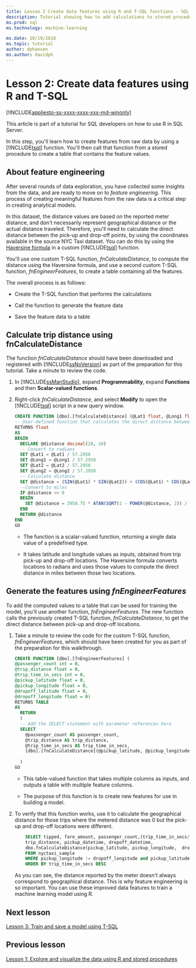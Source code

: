 ```yaml
---
title: Lesson 2 Create data features using R and T-SQL functions - SQL Server Machine Learning
description: Tutorial showing how to add calculations to stored procedures for use in R machine learning models.
ms.prod: sql
ms.technology: machine-learning

ms.date: 10/19/2018  
ms.topic: tutorial
author: dphansen
ms.author: davidph
---
```

# Lesson 2: Create data features using R and T-SQL
[!INCLUDE[appliesto-ss-xxxx-xxxx-xxx-md-winonly](../../includes/appliesto-ss-xxxx-xxxx-xxx-md-winonly.md)]

This article is part of a tutorial for SQL developers on how to use R in SQL Server.

In this step, you'll learn how to create features from raw data by using a [!INCLUDE[tsql](../../includes/tsql-md.md)] function. You'll then call that function from a stored procedure to create a table that contains the feature values.

## About feature engineering

After several rounds of data exploration, you have collected some insights from the data, and are ready to move on to *feature engineering*. This process of creating meaningful features from the raw data is a critical step in creating analytical models.

In this dataset, the distance values are based on the reported meter distance, and don't necessarily represent geographical distance or the actual distance traveled. Therefore, you'll need to calculate the direct distance between the pick-up and drop-off points, by using the coordinates available in the source NYC Taxi dataset. You can do this by using the [Haversine formula](https://en.wikipedia.org/wiki/Haversine_formula) in a custom [!INCLUDE[tsql](../../includes/tsql-md.md)] function.

You'll use one custom T-SQL function, _fnCalculateDistance_, to compute the distance using the Haversine formula, and use a second custom T-SQL function, _fnEngineerFeatures_, to create a table containing all the features.

The overall process is as follows:

- Create the T-SQL function that performs the calculations

- Call the function to generate the feature data

- Save the feature data to a table

## Calculate trip distance using fnCalculateDistance

The function _fnCalculateDistance_ should have been downloaded and registered with [!INCLUDE[ssNoVersion](../../includes/ssnoversion-md.md)] as part of the preparation for this tutorial. Take a minute to review the code.
  
1. In [!INCLUDE[ssManStudio](../../includes/ssmanstudio-md.md)], expand **Programmability**, expand **Functions** and then **Scalar-valued functions**.   

2. Right-click _fnCalculateDistance_, and select **Modify** to open the [!INCLUDE[tsql](../../includes/tsql-md.md)] script in a new query window.
  
    ```sql
    CREATE FUNCTION [dbo].[fnCalculateDistance] (@Lat1 float, @Long1 float, @Lat2 float, @Long2 float)  
    -- User-defined function that calculates the direct distance between two geographical coordinates.  
    RETURNS float  
    AS  
    BEGIN  
      DECLARE @distance decimal(28, 10)  
      -- Convert to radians  
      SET @Lat1 = @Lat1 / 57.2958  
      SET @Long1 = @Long1 / 57.2958  
      SET @Lat2 = @Lat2 / 57.2958  
      SET @Long2 = @Long2 / 57.2958  
      -- Calculate distance  
      SET @distance = (SIN(@Lat1) * SIN(@Lat2)) + (COS(@Lat1) * COS(@Lat2) * COS(@Long2 - @Long1))  
      --Convert to miles  
      IF @distance <> 0  
      BEGIN  
        SET @distance = 3958.75 * ATAN(SQRT(1 - POWER(@distance, 2)) / @distance);  
      END  
      RETURN @distance  
    END
    GO
    ```
  
    - The function is a scalar-valued function, returning a single data value of a predefined type.
  
    - It takes latitude and longitude values as inputs, obtained from trip pick-up and drop-off locations. The Haversine formula converts locations to radians and uses those values to compute the direct distance in miles between those two locations.

## Generate the features using _fnEngineerFeatures_

To add the computed values to a table that can be used for training the model, you'll use another function, _fnEngineerFeatures_. The new function calls the previously created T-SQL function, _fnCalculateDistance_, to get the direct distance between pick-up and drop-off locations. 

1. Take a minute to review the code for the custom T-SQL function, _fnEngineerFeatures_, which should have been created for you as part of the preparation for this walkthrough.
  
    ```sql
    CREATE FUNCTION [dbo].[fnEngineerFeatures] (  
    @passenger_count int = 0,  
    @trip_distance float = 0,  
    @trip_time_in_secs int = 0,  
    @pickup_latitude float = 0,  
    @pickup_longitude float = 0,  
    @dropoff_latitude float = 0,  
    @dropoff_longitude float = 0)  
    RETURNS TABLE  
    AS
      RETURN
      (
      -- Add the SELECT statement with parameter references here
      SELECT
        @passenger_count AS passenger_count,
        @trip_distance AS trip_distance,
        @trip_time_in_secs AS trip_time_in_secs,
        [dbo].[fnCalculateDistance](@pickup_latitude, @pickup_longitude, @dropoff_latitude, @dropoff_longitude) AS direct_distance
  
      )
    GO
    ```

    + This table-valued function that takes multiple columns as inputs, and outputs a table with multiple feature columns.

    + The purpose of this function is to create new features for use in building a model.

2.  To verify that this function works, use it to calculate the geographical distance for those trips where the metered distance was 0 but the pick-up and drop-off locations were different.
  
    ```sql
        SELECT tipped, fare_amount, passenger_count,(trip_time_in_secs/60) as TripMinutes,
        trip_distance, pickup_datetime, dropoff_datetime,
        dbo.fnCalculateDistance(pickup_latitude, pickup_longitude,  dropoff_latitude, dropoff_longitude) AS direct_distance
        FROM nyctaxi_sample
        WHERE pickup_longitude != dropoff_longitude and pickup_latitude != dropoff_latitude and trip_distance = 0
        ORDER BY trip_time_in_secs DESC
    ```
  
    As you can see, the distance reported by the meter doesn't always correspond to geographical distance. This is why feature engineering is so important. You can use these improved data features to train a machine learning model using R.

## Next lesson

[Lesson 3: Train and save a model using T-SQL](sqldev-train-and-save-a-model-using-t-sql.md)

## Previous lesson

[Lesson 1: Explore and visualize the data using R and stored procedures](sqldev-explore-and-visualize-the-data.md)
